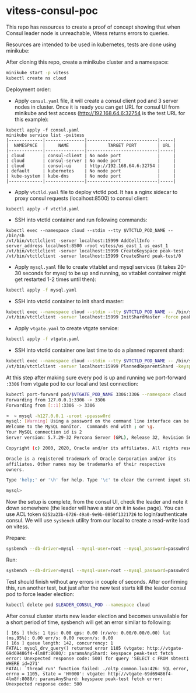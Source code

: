 # vitess-consul-poc

This repo has resources to create a proof of concept showing that when Consul leader node is unreachable, Vitess returns errors to queries. 

Resources are intended to be used in kubernetes, tests are done using minikube:

After cloning this repo, create a minikube cluster and a namespace:

```bash
minikube start -p vitess
kubectl create ns cloud
```

Deployment order:

- Apply `consul.yaml` file, it will create a consul client pod and 3 server nodes in cluster. Once it is ready you can get URL for consul UI from minikube and test access (http://192.168.64.6:32754 is the test URL for this example):
```
kubectl apply -f consul.yaml
minikube service list -pvitess
|-------------|---------------|---------------------------|-----|
|  NAMESPACE  |     NAME      |        TARGET PORT        | URL |
|-------------|---------------|---------------------------|-----|
| cloud       | consul-client | No node port              |     |
| cloud       | consul-server | No node port              |     |
| cloud       | consul-ui     | http://192.168.64.6:32754 |     |
| default     | kubernetes    | No node port              |     |
| kube-system | kube-dns      | No node port              |     |
|-------------|---------------|---------------------------|-----|
```

- Apply `vtctld.yaml` file to deploy vtctld pod. It has a nginx sidecar to proxy consul requests (localhost:8500) to consul client:

```
kubectl apply -f vtctld.yaml
```

- SSH into vtctld container and run following commands:

```
kubectl exec --namespace cloud --stdin --tty $VTCTLD_POD_NAME -- /bin/sh
/vt/bin/vtctlclient -server localhost:15999 AddCellInfo -server_address localhost:8500 -root vitess/us_east_1 us_east_1
/vt/bin/vtctlclient -server localhost:15999 CreateKeyspace peak-test
/vt/bin/vtctlclient -server localhost:15999 CreateShard peak-test/0
```

- Apply `mysql.yaml` file to create vttablet and mysql services (it takes 20-30 seconds for mysql to be up and running, so vttablet container might get restarted 1-2 times until then):

```bash
kubectl apply -f mysql.yaml
```

- SSH into vtctld container to init shard master:

```bash
kubectl exec --namespace cloud --stdin --tty $VTCTLD_POD_NAME -- /bin/sh
/vt/bin/vtctlclient -server localhost:15999 InitShardMaster -force peak-test/0 us_east_1-1126369102
```

- Apply `vtgate.yaml` to create vtgate service:

```bash
kubectl apply -f vtgate.yaml
```

- SSH into vtctld container one last time to do a planned reparent shard:

```bash
kubectl exec --namespace cloud --stdin --tty $VTCTLD_POD_NAME -- /bin/sh
/vt/bin/vtctlclient -server localhost:15999 PlannedReparentShard -keyspace_shard=peak-test/0 -new_master=us_east_1-1126369102
```

At this step after making sure every pod is up and running we port-forward `:3306` from vtgate pod to our local and test connection:

```bash
kubectl port-forward pod/$VTGATE_POD_NAME 3306:3306 --namespace cloud
Forwarding from 127.0.0.1:3306 -> 3306
Forwarding from [::1]:3306 -> 3306
```

```bash
➜  ~ mysql -h127.0.0.1 -uroot -ppassw0rd
mysql: [Warning] Using a password on the command line interface can be insecure.
Welcome to the MySQL monitor.  Commands end with ; or \g.
Your MySQL connection id is 2
Server version: 5.7.29-32 Percona Server (GPL), Release 32, Revision 56bce88

Copyright (c) 2000, 2020, Oracle and/or its affiliates. All rights reserved.

Oracle is a registered trademark of Oracle Corporation and/or its
affiliates. Other names may be trademarks of their respective
owners.

Type 'help;' or '\h' for help. Type '\c' to clear the current input statement.

mysql>
```

Now the setup is complete, from the consul UI, check the leader and note it down somewhere (the leader will have a star on it in `Nodes` page). You can use ACL token `6252a23b-6726-49a0-9e9b-0850f1321726` to login/authenticate consul. We will use `sysbench` utility from our local to create a read-write load on vitess.

Prepare:

```bash
sysbench --db-driver=mysql --mysql-user=root --mysql_password=passw0rd --mysql-db=peak-test --mysql-host=127.0.0.1 --mysql-port=3306 --tables=1 --table-size=500 --threads=1 --time=0 --events=50 --rate=10 --report-interval=1 oltp_read_write.lua --db-ps-mode=disable prepare
```

Run:

```bash
sysbench --db-driver=mysql --mysql-user=root --mysql_password=passw0rd --mysql-db=peak-test --mysql-host=127.0.0.1 --mysql-port=3306 --tables=1 --table-size=500 --threads=1 --time=0 --events=50 --rate=10 --report-interval=1 oltp_read_write.lua --db-ps-mode=disable run
```

Test should finish without any errors in couple of seconds. After confirming this, run another test, but just after the new test starts kill the leader consul pod to force leader election:

```bash
kubectl delete pod $LEADER_CONSUL_POD --namespace cloud
```

After consul cluster starts new leader election and becomes unavailable for a short period of time, sysbench will get an error similar to following:

```text
[ 16s ] thds: 1 tps: 0.00 qps: 0.00 (r/w/o: 0.00/0.00/0.00) lat (ms,95%): 0.00 err/s: 0.00 reconn/s: 0.00
[ 16s ] queue length: 142, concurrency: 1
FATAL: mysql_drv_query() returned error 1105 (vtgate: http://vtgate-69d69486f4-4lm8f:8080/: paramsAnyShard: keyspace peak-test fetch error: Unexpected response code: 500) for query 'SELECT c FROM sbtest1 WHERE id=271'
FATAL: `thread_run' function failed: ./oltp_common.lua:426: SQL error, errno = 1105, state = 'HY000': vtgate: http://vtgate-69d69486f4-4lm8f:8080/: paramsAnyShard: keyspace peak-test fetch error: Unexpected response code: 500
```

